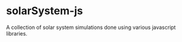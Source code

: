 solarSystem-js
==============

A collection of solar system simulations done using various javascript libraries.

